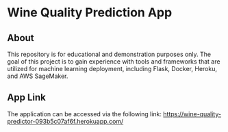 # Wine Quality Prediction App

## About
This repository is for educational and demonstration purposes only. The goal of this project is to gain experience with tools and frameworks that are utilized for machine learning deployment, including Flask, Docker, Heroku, and AWS SageMaker.

## App Link
The application can be accessed via the following link: https://wine-quality-predictor-093b5c07af6f.herokuapp.com/
